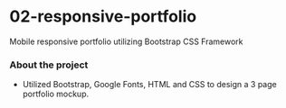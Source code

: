 # 02-responsive-portfolio
Mobile responsive portfolio utilizing Bootstrap CSS Framework

### About the project

* Utilized Bootstrap, Google Fonts, HTML and CSS to design a 3 page portfolio mockup. 


